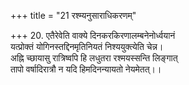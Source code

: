 +++
title = "21 रश्म्यनुसाराधिकरणम्"

+++
20. एतैरेवेति वाक्ये दिनकरकिरणालम्बनेनोर्ध्वयानं  
यत्प्रोक्तं योगिनस्तद्दिनमृतिनियतं निश्ययुक्त्येति चेन्न।  
अह्नि च्छायासु रात्रिष्वपि हि लधुतरा रश्मयस्सन्ति लिङ्गात्  
तापो वर्षादिरात्रौ न यदि हिमदिनन्यायतो नेयमेतत्।।